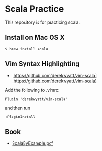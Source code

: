 # Scala Practice

This repository is for practicing scala.

## Install on Mac OS X

```
$ brew install scala
```

## Vim Syntax Highlighting

* [https://github.com/derekwyatt/vim-scala](https://github.com/derekwyatt/vim-scala)

Add the following to .vimrc:

```
Plugin 'derekwyatt/vim-scala'
```

and then run

```
:PluginInstall
```

## Book
* [ScalaByExample.pdf](book/ScalaByExample.pdf)


